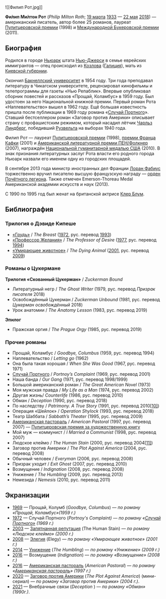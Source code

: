 ![[Филип Рот.jpg]]

**Фи́лип Ми́лтон Рот** (*Philip Milton Roth*; [19 марта](https://ru.wikipedia.org/wiki/19_марта) [1933](https://ru.wikipedia.org/wiki/1933_год) — [22 мая](https://ru.wikipedia.org/wiki/22_мая) [2018](https://ru.wikipedia.org/wiki/2018_год)) — американский писатель, автор более 25 романов, лауреат [Пулитцеровской премии](https://ru.wikipedia.org/wiki/Пулитцеровская_премия) (1998) и [Международной Букеровской премии](https://ru.wikipedia.org/wiki/Международная_Букеровская_премия) (2011).

## Биография

Родился в городе [Ньюарк](https://ru.wikipedia.org/wiki/Ньюарк_(Нью-Джерси)) штата [Нью-Джерси](https://ru.wikipedia.org/wiki/Нью-Джерси) в семье еврейских иммигрантов — отец происходил из [Козлова](https://ru.wikipedia.org/wiki/Козлов_(Тернопольская_область)) ([Галиция](https://ru.wikipedia.org/wiki/Галиция)), мать из [Киевской губернии](https://ru.wikipedia.org/wiki/Киевская_губерния).

Окончил [Бакнеллский университет](https://ru.wikipedia.org/wiki/Бакнеллский_университет) в 1954 году. Три года преподавал литературу в Чикагском университете,  рецензировал кинофильмы и телепрограммы для газеты «Нью Репаблик».  Впервые опубликовал сборник повестей и рассказов «Прощай, Коламбус» в  1959 году. Был удостоен за него Национальной книжной премии. Первый  роман Рота «Наплевательство» вышел в 1962 году. Ещё большая известность  пришла после публикации в 1969 году романа «[Случай Портного](https://ru.wikipedia.org/wiki/Случай_Портного)». Ставший бестселлером роман «Заговор против Америки» описывает страну с профашистским режимом, который насадил лётчик [Чарльз Линдберг](https://ru.wikipedia.org/wiki/Линдберг,_Чарлз), победивший [Рузвельта](https://ru.wikipedia.org/wiki/Рузвельт,_Франклин_Делано) на выборах 1940 года.

Филип Рот — лауреат [Пулитцеровской премии](https://ru.wikipedia.org/wiki/Пулитцеровская_премия) (1998), [премии Франца Кафки](https://ru.wikipedia.org/wiki/Премия_Франца_Кафки) (2001) и [Американской литературной премии ПЕН/Фолкнер](https://ru.wikipedia.org/wiki/Американская_литературная_премия_ПЕН/Фолкнер) (2007), награждён [Национальной гуманитарной медалью США](https://ru.wikipedia.org/wiki/Национальная_гуманитарная_медаль_США) (2010). В знак признания литературных заслуг Рота власти его родного  города Ньюарк назвали его именем одну из городских площадей.

В сентябре 2013 года министр иностранных дел Франции [Лоран Фабиус](https://ru.wikipedia.org/wiki/Фабиус,_Лоран) торжественно вручил писателю высшую французскую награду — [орден Почётного легиона](https://ru.wikipedia.org/wiki/Орден_Почётного_легиона). Также отмечен Emerson-Thoreau Medal Американской академии искусств и наук (2013).

С 1990 по 1995 год был женат на британской актрисе [Клер Блум](https://ru.wikipedia.org/wiki/Блум,_Клер).

## Библиография

### Трилогия о Дэвиде Кипеше

- [«Грудь»](https://en.wikipedia.org/wiki/The_Breast) / *The Breast* ([1972](https://ru.wikipedia.org/wiki/1972_год_в_литературе), рус. перевод [1993](https://ru.wikipedia.org/wiki/1993_год_в_литературе))
- [«Профессор Желания»](https://en.wikipedia.org/wiki/The_Professor_of_Desire) / *The Professor of Desire* ([1977](https://ru.wikipedia.org/wiki/1977_год_в_литературе), рус. перевод [1994](https://ru.wikipedia.org/wiki/1994_год_в_литературе))
- [«Умирающее животное»](https://en.wikipedia.org/wiki/The_Dying_Animal) / *The Dying Animal* ([2001](https://ru.wikipedia.org/wiki/2001_год_в_литературе), рус. перевод [2009](https://ru.wikipedia.org/wiki/2009_год_в_литературе))

### Романы о Цукермане

**Трилогия «Скованный Цукерман»** / *Zuckerman Bound*

- Литературный негр / *The Ghost Writer* (1979, рус. перевод *Призрак писателя* 2018)
- Освобождённый Цукерман / *Zuckerman Unbound* (1981, рус. перевод *Цукерман освобождённый* 2018)
- Урок анатомии / *The Anatomy Lesson* (1983, рус. перевод 2019)

**Эпилог**

- Пражская оргия / *The Prague Orgy* (1985, рус. перевод 2019)

### Прочие романы

- Прощай, Коламбус / *Goodbye, Columbus* (1959, рус. перевод 1994)
- Наплевательство / *Letting go* (1962)
- Она была такая хорошая / *When She Was Good* (1967, рус. перевод 1971)
- [Случай Портного](https://ru.wikipedia.org/wiki/Случай_Портного) / *Portnoy’s Complaint* (1969, рус. перевод 2001)
- Наша банда / *Our Gang* (1971, рус. перевод 1998/1999)
- Большой американский роман / *The Great American Novel* (1973)
- Моя мужская правда / *My Life as a Man* (1974, рус. перевод 2002)
- Другая жизнь/ *Counterlife* (1986, рус. перевод 2010)
- Обман / *Deception* (1990, рус. перевод 2018)
- По наследству / *Patrimony. A True Story* (1991, рус. перевод 2010[[10\]](https://ru.wikipedia.org/wiki/Рот,_Филип#cite_note-10))
- Операция «Шейлок» / *Operation Shylock* (1993, рус. перевод 2018)
- Театр Шаббата / *Sabbath’s Theater*  (1995, рус. перевод 2009)
- [Американская пастораль](https://ru.wikipedia.org/wiki/Американская_пастораль) / *American Pastoral* (1997, рус. перевод 2007) — [Пулитцеровская премия за художественную книгу](https://ru.wikipedia.org/wiki/Пулитцеровская_премия_за_художественную_книгу)
- Мой муж — коммунист / *I Married a Communist* (1998, рус. перевод 2007)
- Людское клеймо / *The Human Stain* (2000, рус. перевод 2004[[11\]](https://ru.wikipedia.org/wiki/Рот,_Филип#cite_note-11))
- Заговор против Америки / *The Plot Against America* (2004, рус. перевод 2008)
- Обычный человек / *Everyman* (2006, рус. перевод 2008)
- Призрак уходит / *Exit Ghost* (2007, рус. перевод 2010)
- Возмущение / *Indignation* (2008, рус. перевод 2008)
- Унижение / *The Humbling* (2009, рус. перевод 2013)
- Немезида / *Nemesis* (2010, рус. перевод 2011)

## Экранизации

- [1969](https://ru.wikipedia.org/wiki/1969_год_в_кино) — Прощай, Колумб (*Goodbye, Columbus*) — *по роману «Прощай, Коламбус»(1959 г.)*
- [1972](https://ru.wikipedia.org/wiki/1972_год_в_кино) — Случай Портного (*Portnoy's Complaint) — по роману «[Случай Портного»](https://ru.wikipedia.org/wiki/Случай_Портного) (1969 г.)*
- [2003](https://ru.wikipedia.org/wiki/2003_год_в_музыке) — [Запятнанная репутация](https://ru.wikipedia.org/wiki/Запятнанная_репутация) (The Human Stain) — *по роману «Людское клеймо» (2000 г.)*
- [2008](https://ru.wikipedia.org/wiki/2008_год_в_кино) — [Элегия](https://ru.wikipedia.org/wiki/Элегия_(фильм)) (Elegy) —  *по роману «Умирающее животное» (2001 г.)*
- [2014](https://ru.wikipedia.org/wiki/2014_год_в_кино) — [Унижение](https://ru.wikipedia.org/wiki/Унижение_(фильм)) (*The Humbling*) —  *по роману «Унижение» (2009 г.)*
- [2016](https://ru.wikipedia.org/wiki/2016_год_в_кино) — Возмущение (*Indignation*) —  *по роману «Возмущение» (2008 г.)*
- [2016](https://ru.wikipedia.org/wiki/2016_год_в_кино) — [Американская пастораль](https://ru.wikipedia.org/wiki/Американская_пастораль) (*American Pastoral*) —  *по роману «[Американская пастораль](https://ru.wikipedia.org/wiki/Американская_пастораль)» (1997 г.)*
- [2020](https://ru.wikipedia.org/wiki/2020_год_в_телевидении) —  [Заговор против Америки](https://ru.wikipedia.org/wiki/Заговор_против_Америки_(мини-сериал)) (*The Plot Against America*) (мини-сериал)  — *по роману «Заговор против Америки» (2004 г.)*.
- [2021](https://ru.wikipedia.org/wiki/2021_год_в_кино) —  Внебрачные связи  (*Deception* ) — *по роману «Обман» (1990г.)*.